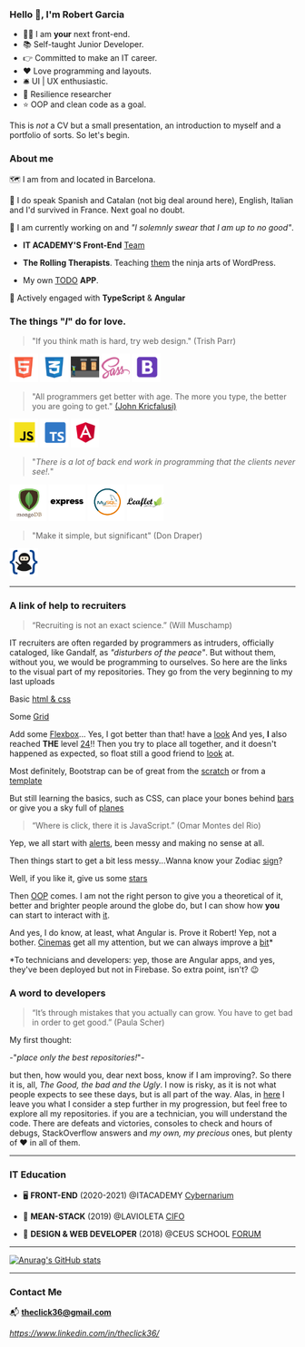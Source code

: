 ### Hello :wave:, I'm Robert Garcia

  * :technologist: I am **your** next front-end.
  * :books: Self-taught Junior Developer.
  * :point_right: Committed to make an IT career.
  * :heart: Love programming and layouts.
  * :bellhop_bell: UI | UX enthusiastic.
  * :goggles: Resilience researcher
  *  :star: OOP and clean code as a goal.


This is *not* a CV but a small presentation, an introduction to myself and a portfolio of sorts. So let's begin.

### About me

:world_map: I am from and located in Barcelona.

:loudspeaker: I do speak Spanish and Catalan (not big deal around here), English, Italian and I'd survived in France. Next goal no doubt.

:construction: I am currently working on and *"I solemnly swear that I am up to no good"*.

  * **IT ACADEMY'S Front-End** [Team](https://github.com/it-academyproject/ITProject-ERP-Frontend)

  * **The Rolling Therapists**. Teaching [them](https://therollingtherapists.com) the ninja arts of WordPress.

  * My own [TODO](https://bcnactivarepositorio.github.io/ngAgenda/) **APP**.

:seedling: Actively engaged with **TypeScript** & **Angular**


### The things "*I*" do for love.

 > "If you think math is hard, try web design."
 >  (Trish Parr)

   <img src ="https://raw.githubusercontent.com/naranjito72/naranjito72/main/img/html.png" height="50">  <img src ="https://raw.githubusercontent.com/naranjito72/naranjito72/main/img/css.png" height="50">  <img src ="https://raw.githubusercontent.com/naranjito72/naranjito72/main/img/flexbox.png" height="50">       <img src ="https://raw.githubusercontent.com/naranjito72/naranjito72/main/img/sass.png" height="50">  <img src ="https://raw.githubusercontent.com/naranjito72/naranjito72/main/img/bootstrap.png" height="50">

> "All programmers get better with age. The more you type, the better you are going to get."
>  [(John Kricfalusi)](https://www.brainyquote.com/quotes/john_kricfalusi_367007)

   <img src ="https://raw.githubusercontent.com/naranjito72/naranjito72/main/img/js.png" height="50">    <img src ="https://raw.githubusercontent.com/naranjito72/naranjito72/main/img/typescript.png" height="50">   <img src ="https://raw.githubusercontent.com/naranjito72/naranjito72/main/img/angular.png" height="50">

> "*There is a lot of back end work in programming that the clients never see!.*"

   <img src ="https://raw.githubusercontent.com/naranjito72/naranjito72/main/img/mongodb.png" height="65">    <img src ="https://raw.githubusercontent.com/naranjito72/naranjito72/main/img/express.png" height="65">  <img src ="https://raw.githubusercontent.com/naranjito72/naranjito72/main/img/mysql.png" height="65">  <img src ="https://raw.githubusercontent.com/naranjito72/naranjito72/main/img/leaflet.png" height="65">

> "Make it simple, but significant"
> (Don Draper)

   <img src ="https://raw.githubusercontent.com/naranjito72/naranjito72/main/img/git.png" height="50">


***
### A link of help to recruiters

>“Recruiting is not an exact science.”
>(Will Muschamp)

IT recruiters are often regarded by programmers as intruders, officially cataloged, like Gandalf, as *"disturbers of the peace"*. But without them, without you, we would be programming to ourselves. So here are the links to the visual part of my repositories. They go from the very beginning to my last uploads

Basic [html & css](https://bcnactivarepositorio.github.io/Basic_Css/)

Some [Grid](https://bcnactivarepositorio.github.io/grid_3/)

Add some [Flexbox](https://bcnactivarepositorio.github.io/mcBootstrap/)... Yes, I got better than that! have a [look](https://toursbyme.github.io/exercise_flex/)
And yes, **I** also reached **THE** level [24](https://github.com/ToursByMe/level24_froggy)!!
Then you try to place all together, and it doesn't happened as expected, so float still a good friend to [look](https://toursbyme.github.io/spotify_exercise/) at.

Most definitely, Bootstrap can be of great from the [scratch](https://toursbyme.github.io/bootstrapPortfolio/#myServices) or from a [template](https://bcnactivarepositorio.github.io/templateBootstrap/)

But still learning the basics, such as CSS, can place your bones behind [bars](https://bcnactivarepositorio.github.io/itAcademySass/) or give you a sky full of [planes](https://toursbyme.github.io/planes/)

>“Where is click, there it is JavaScript.”
>(Omar Montes del Rio)

Yep, we all start with [alerts](https://toursbyme.github.io/basicJavaScriptBcnActiva/#), been messy and making no sense at all.

Then things start to get a bit less messy...Wanna know your Zodiac [sign](https://bcnactivarepositorio.github.io/signOfStars/)?

Well, if you like it, give us some [stars](https://toursbyme.github.io/howManyHearts-/)

Then [OOP](https://en.wikipedia.org/wiki/Object-oriented_programming) comes. I am not the right person to give you a theoretical  of it, better and brighter people around the globe do, but I can show how **you** can start to interact with [it](https://bcnactivarepositorio.github.io/pooMidnight-theRaces/).

And yes, I do know, at least, what Angular is. Prove it Robert! Yep, not a bother. [Cinemas](https://naranjito72.github.io/hace-un-cine/movies) get all my attention, but we can always improve a [bit](https://bcnactivarepositorio.github.io/ngAgenda/)*

*To technicians and developers: yep, those are Angular apps, and yes, they've been deployed but not in Firebase. So extra point, isn't? :wink:

### A word to developers

>“It’s through mistakes that you actually can grow. You have to get bad in order to get good.”
>(Paula Scher)

My first thought:

-"*place only the best repositories!*"-

but then, how would you, dear next boss, know if I am improving?. So there it is, all, *The Good, the bad and the Ugly*. I now is risky, as it is not what people expects to see these days, but is all part of the way. Alas, in [here](https://github.com/bcnActivaRepositorio) I leave you what I consider a step further in my progression, but feel free to explore all my repositories. if you are a technician, you will understand the code. There are defeats and victories, consoles to check and hours of debugs, StackOverflow answers and *my own, my precious* ones, but plenty of :heart: in all of them.

***

### IT Education

 * :desktop_computer: **FRONT-END** (2020-2021)
  @ITACADEMY [Cybernarium](https://cibernarium.barcelonactiva.cat/web/guest/ficha-actividad?activityId=1053827)

 * :dart: **MEAN-STACK** (2019)
  @LAVIOLETA [CIFO](https://serveiocupacio.gencat.cat/es/soc/centres-dinnovacio-i-formacio-ocupacional-cifo/CIFO-de-Barcelona-La-Violeta/Oferta-formativa/index.html)

  * :floppy_disk: **DESIGN & WEB DEVELOPER** (2018)
  @CEUS SCHOOL [FORUM](http://www.academiaceus.com/centres/forum)

***

  [![Anurag's GitHub stats](https://github-readme-stats.vercel.app/api?username=naranjito72&hide_border=true)](https://github.com/anuraghazra/github-readme-stats)

***

### Contact Me

:mailbox_with_mail: **theclick36@gmail.com**

<i class="fa fa-linkedin" aria-hidden="true">https://www.linkedin.com/in/theclick36/</i>


<!--
**naranjito72/naranjito72** is a ✨ _special_ ✨ repository because its `README.md` (this file) appears on your GitHub profile.
#### who I am

### what can I do

### where do I came from

### where I want to go

Here are some ideas to get you started:

- 🔭 I’m currently working on ...
- 🌱 I’m currently learning ...
- 👯 I’m looking to collaborate on ...
- 🤔 I’m looking for help with ...
- 💬 Ask me about ...
- 📫 How to reach me: ...
- 😄 Pronouns: ...
- ⚡ Fun fact: ...
-->
